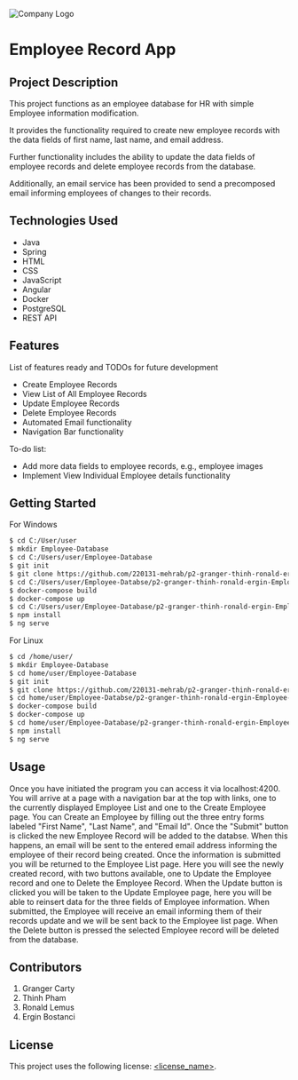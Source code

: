 ![Company Logo](https://revature.com/wp-content/themes/revature/imgs/logo-white-color.png "Revature")
# Employee Record App

## Project Description

This project functions as an employee database for HR with simple Employee information modification. 

It provides the functionality required to create new employee records with the data fields of first name, last name, and email address. 

Further functionality includes the ability to update the data fields of employee records and delete employee records from the database. 

Additionally, an email service has been provided to send a precomposed email informing employees of changes to their records. 

## Technologies Used

* Java
* Spring
* HTML
* CSS
* JavaScript
* Angular
* Docker
* PostgreSQL
* REST API


## Features

List of features ready and TODOs for future development
* Create Employee Records
* View List of All Employee Records
* Update Employee Records
* Delete Employee Records
* Automated Email functionality
* Navigation Bar functionality

To-do list:
* Add more data fields to employee records, e.g., employee images
* Implement View Individual Employee details functionality

## Getting Started
   
   For Windows
```bash
$ cd C:/User/user
$ mkdir Employee-Database
$ cd C:/Users/user/Employee-Database
$ git init
$ git clone https://github.com/220131-mehrab/p2-granger-thinh-ronald-ergin-Employee-Management-App--P2
$ cd C:/Users/user/Employee-Databse/p2-granger-thinh-ronald-ergin-Employee-Management-App--P2/AngularSpringBoot
$ docker-compose build
$ docker-compose up
$ cd C:/Users/user/Employee-Database/p2-granger-thinh-ronald-ergin-Employee-Management-App--P2/AngularSpringBoot/angular-frontend
$ npm install
$ ng serve
```
For Linux
```bash
$ cd /home/user/
$ mkdir Employee-Database
$ cd home/user/Employee-Database
$ git init
$ git clone https://github.com/220131-mehrab/p2-granger-thinh-ronald-ergin-Employee-Management-App--P2/
$ cd home/user/Employee-Databse/p2-granger-thinh-ronald-ergin-Employee-Management-App--P2/AngularSpringBoot
$ docker-compose build
$ docker-compose up
$ cd home/user/Employee-Database/p2-granger-thinh-ronald-ergin-Employee-Management-App--P2/AngularSpringBoot/angular-frontend
$ npm install
$ ng serve
```

## Usage

Once you have initiated the program you can access it via localhost:4200. 
You will arrive at a page with a navigation bar at the top with links, one to the currently displayed Employee List and one to the Create Employee page. You can Create an Employee by filling out the three entry forms labeled "First Name", "Last Name", and "Email Id". Once the "Submit" button is clicked the new Employee Record will be added to the databse. When this happens, an email will be sent to the entered email address informing the employee of their record being created. Once the information is submitted you will be returned to the Employee List page. Here you will see the newly created record, with two buttons available, one to Update the Employee record and one to Delete the Employee Record. When the Update button is clicked you will be taken to the Update Employee page, here you will be able to reinsert data for the three fields of Employee information. When submitted, the Employee will receive an email informing them of their records update and we will be sent back to the Employee list page. When the Delete button is pressed the selected Employee record will be deleted from the database. 

## Contributors

1. Granger Carty
2. Thinh Pham
3. Ronald Lemus
4. Ergin Bostanci


## License

This project uses the following license: [<license_name>](<link>).

